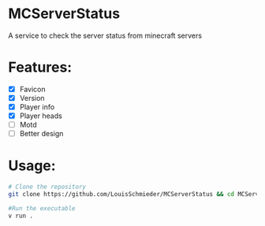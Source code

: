 # MCServerStatus
A service to check the server status from minecraft servers

# Features:
- [x] Favicon
- [x] Version
- [x] Player info
- [x] Player heads
- [ ] Motd
- [ ] Better design

# Usage:
```bash
# Clone the repository
git clone https://github.com/LouisSchmieder/MCServerStatus && cd MCServerStatus

#Run the executable
v run .
```
